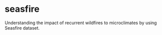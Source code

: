 # seasfire
Understanding the impact of recurrent wildfires to microclimates by using Seasfire dataset.
